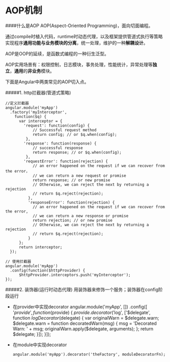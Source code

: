# AOP机制

####什么是AOP
AOP(Aspect-Oriented Programming)，面向切面编程。

通过compile时植入代码，runtime时动态代理，以及框架提供管道式执行等策略实现程序**通用功能与业务模块的分离**，统一处理，维护的一种**解耦设计**。

AOP是OOP的延续，是函数式编程的一种衍生泛型。

AOP实用场景有：权限控制，日志模块，事务处理，性能统计，异常处理等**独立**，**通用**的**非业务**模块。

下面是Angular中两类常见的AOP切入点。

#####1. http拦截器(管道式策略)

    //定义拦截器
    angular.module('myApp')
      .factory('myInterceptor',
        function($q) {
          var interceptor = {
            'request': function(config) {
                // Successful request method
                return config; // or $q.when(config);
             },
            'response': function(response) {
                // successful response
                return response; // or $q.when(config);
             },
            'requestError': function(rejection) {
                // an error happened on the request if we can recover from the error，
                // we can return a new request or promise
                return response; // or new promise
                // Otherwise, we can reject the next by returning a rejection
                // return $q.reject(rejection);
              },
              'responseError': function(rejection) {
                // an error happened on the request if we can recover from the error,
                // we can return a new response or promise
                return rejection; // or new promise
                // Otherwise, we can reject the next by returning a rejection
                // return $q.reject(rejection);
              }
          };
          return interceptor;
      });

    // 使用拦截器
    angular.module('myApp')
      .config(function($httpProvider) {
          $httpProvider.interceptors.push('myInterceptor');
    });
#####2. 装饰器(运行时动态代理)
用装饰器来修饰一个服务；装饰器在config阶段运行

* 在provider中实现decorator
    angular.module('myApp', [])
      .config([ '$provide', function($provide) {
          $provide.decorator('$log', ['$delegate', function $logDecorator($delegate) {
            var originalWarn = $delegate.warn;
            $delegate.warn = function decoratedWarn(msg) {
                msg = 'Decorated Warn: ' + msg;
                originalWarn.apply($delegate, arguments);
            };
            return $delegate;
        }]);
    }]);
    
* 在module中实现decorator
  
  ```angular.module('myApp').decorator('theFactory', moduleDecoratorFn);``` 